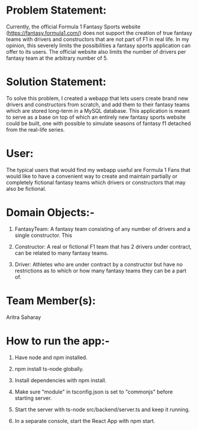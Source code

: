 # Problem Statement:

Currently, the official Formula 1 Fantasy Sports website (https://fantasy.formula1.com/) does not support the creation of 
true fantasy teams with drivers and constructors that are not part of F1 in real life. In my 
opinion, this severely limits the possibilities a fantasy sports application can offer to its 
users. The official website also limits the number of drivers per fantasy team at the arbitrary 
number of 5.

# Solution Statement:

To solve this problem, I created a webapp that lets users create brand new drivers and 
constructors from scratch, and add them to their fantasy teams which are stored long-term in a 
MySQL database. This application is meant to serve as a base on top of which an entirely new 
fantasy sports website could be built, one with possible to simulate seasons of fantasy f1 
detached from the real-life series. 

# User:

The typical users that would find my webapp useful are Formula 1 Fans that would like to have a 
convenient way to create and maintain partially or completely fictional fantasy teams which 
drivers or constructors that may also be fictional. 

# Domain Objects:-

1. FantasyTeam: A fantasy team consisting of any number of drivers and a single constructor. This

2. Constructor: A real or fictional F1 team that has 2 drivers under contract, can be related to 
many fantasy teams.

3. Driver: Athletes who are under contract by a constructor but have no restrictions as to which 
or how many fantasy teams they can be a part of.

# Team Member(s):

Aritra Saharay

# How to run the app:-

1. Have node and npm installed.

2. npm install ts-node globally.

3. Install dependencies with npm install.

4. Make sure "module" in tsconfig.json is set to "commonjs" before starting server.

5. Start the server with ts-node src/backend/server.ts and keep it running.

6. In a separate console, start the React App with npm start.


